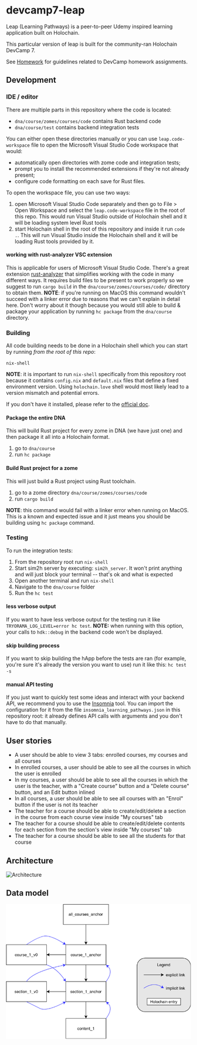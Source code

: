 # devcamp7-leap

Leap (Learning Pathways) is a peer-to-peer Udemy inspired learning application built on Holochain.

This particular version of leap is built for the community-ran Holochain DevCamp 7.

See [Homework](./HOMEWORK.md) for guidelines related to DevCamp homework assignments.

## Development

### IDE / editor

There are multiple parts in this repository where the code is located:

- `dna/course/zomes/courses/code` contains Rust backend code
- `dna/course/test` contains backend integration tests

You can either open these directories manually or you can use `leap.code-workspace` file to open the Microsoft Visual Studio Code workspace that would:

- automatically open directories with zome code and integration tests;
- prompt you to install the recommended extensions if they're not already present;
- configure code formatting on each save for Rust files.

To open the workspace file, you can use two ways:

1. open Microsoft Visual Studio Code separately and then go to File > Open Workspace and select the `leap.code-workspace` file in the root of this repo. This would run Visual Studio outside of Holochain shell and it will be loading system level Rust tools
2. start Holochain shell in the root of this repository and inside it run `code .`. This will run Visual Studio inside the Holochain shell and it will be loading Rust tools provided by it.

#### working with rust-analyzer VSC extension

This is applicable for users of Microsoft Visual Studio Code.
There's a great extension [rust-analyzer](https://rust-analyzer.github.io/) that simplifies working with the code in many different ways. It requires build files to be present to work properly so we suggest to run `cargo build` in the `dna/course/zomes/courses/code/` directory to obtain them.
**NOTE**: if you're running on MacOS this command wouldn't succeed with a linker error due to reasons that we can't explain in detail here. Don't worry about it though because you would still able to build & package your application by running `hc package` from the `dna/course` directory.

### Building

All code building needs to be done in a Holochain shell which you can start by running _from the root of this repo_:

```
nix-shell
```

**NOTE**: it is important to run `nix-shell` specifically from this repository root because it contains `config.nix` and `default.nix` files that define a fixed environment version. Using `holochain.love` shell would most likely lead to a version mismatch and potential errors.

If you don't have it installed, please refer to the [official doc](https://developer.holochain.org/docs/install/).

#### Package the entire DNA

This will build Rust project for every zome in DNA (we have just one) and then package it all into a Holochain format.

1. go to `dna/course`
2. run `hc package`

#### Build Rust project for a zome

This will just build a Rust project using Rust toolchain.

1. go to a zome directory `dna/course/zomes/courses/code`
2. run `cargo build`

**NOTE**: this command would fail with a linker error when running on MacOS. This is a known and expected issue and it just means you should be building using `hc package` command.

### Testing

To run the integration tests:

1. From the repository root run `nix-shell`
2. Start sim2h server by executing: `sim2h_server`. It won't print anything and will just block your terminal -- that's ok and what is expected
3. Open another terminal and run `nix-shell`
4. Navigate to the `dna/course` folder
5. Run the `hc test`

#### less verbose output

If you want to have less verbose output for the testing run it like `TRYORAMA_LOG_LEVEL=error hc test`. **NOTE:** when running with this option, your calls to `hdk::debug` in the backend code won't be displayed.

#### skip building process

If you want to skip building the hApp before the tests are ran (for example, you're sure it's already the version you want to use) run it like this: `hc test -s`

#### manual API testing

If you just want to quickly test some ideas and interact with your backend API, we recommend you to use the [Insomnia](https://insomnia.rest/) tool. You can import the configuration for it from the file `insomnia_learning_pathways.json` in this repository root: it already defines API calls with arguments and you don't have to do that manually. 

## User stories

* A user should be able to view 3 tabs: enrolled courses, my courses and all courses
* In enrolled courses, a user should be able to see all the courses in which the user is enrolled
* In my courses, a user should be able to see all the courses in which the user is the teacher, with a "Create course" button and a "Delete course" button, and an Edit button inlined
* In all courses, a user should be able to see all courses with an "Enrol" button if the user is not its teacher
* The teacher for a course should be able to create/edit/delete a section in the course from each course view inside "My courses" tab
* The teacher for a course should be able to create/edit/delete contents for each section from the section's view inside "My courses" tab
* The teacher for a course should be able to see all the students for that course

## Architecture

![Architecture](./pictures/leap_architecture.png)


## Data model

![Data model](./pictures/leap_data_model.png)

